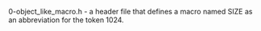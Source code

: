 0-object_like_macro.h -  a header file that defines a macro named SIZE as an abbreviation for the token 1024.
